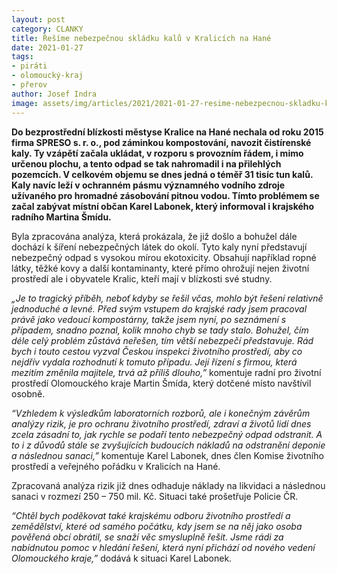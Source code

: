 ```yaml
---
layout: post
category: CLANKY
title: Řešíme nebezpečnou skládku kalů v Kralicích na Hané
date: 2021-01-27
tags: 
- piráti
- olomoucký-kraj
- přerov
author: Josef Indra
image: assets/img/articles/2021/2021-01-27-resime-nebezpecnou-skladku-kalu-v-kralicich-na-hane.jpg  #751x422 pixelu
---
```

**Do bezprostřední blízkosti městyse Kralice na Hané nechala od roku 2015 firma SPRESO s. r. o., pod záminkou kompostování, navozit čistírenské kaly. Ty vzápětí začala ukládat, v rozporu s provozním řádem,  i mimo určenou plochu, a tento odpad se tak nahromadil i na přilehlých pozemcích. V celkovém objemu se dnes jedná o téměř 31 tisíc tun kalů. Kaly navíc leží v ochranném pásmu významného vodního zdroje užívaného pro hromadné zásobování pitnou vodou. Tímto problémem se začal zabývat místní občan Karel Labonek, který informoval i krajského radního Martina Šmídu.**

Byla zpracována analýza, která prokázala, že již došlo a bohužel dále dochází k šíření nebezpečných látek do okolí. Tyto kaly nyní představují nebezpečný odpad s vysokou mírou ekotoxicity. Obsahují například ropné látky, těžké kovy a další kontaminanty, které přímo ohrožují nejen životní prostředí ale i obyvatele Kralic, kteří mají v blízkosti své studny.

*„Je to tragický příběh, neboť kdyby se řešil včas, mohlo být řešení relativně jednoduché a levné. Před svým vstupem do krajské rady jsem pracoval právě jako vedoucí kompostárny, takže jsem nyní, po seznámení s případem, snadno poznal, kolik mnoho chyb se tady stalo. Bohužel, čím déle celý problém zůstává neřešen, tím větší nebezpečí představuje.  Rád bych i touto cestou vyzval Českou inspekci životního prostředí, aby co nejdřív vydala rozhodnutí k tomuto případu. Její řízení s firmou, která mezitím změnila majitele, trvá až příliš dlouho,”*  komentuje radní pro životní prostředí Olomouckého kraje Martin Šmída, který dotčené místo navštívil osobně.

*“Vzhledem k výsledkům laboratorních rozborů, ale i konečným závěrům analýzy rizik, je pro ochranu životního prostředí, zdraví a životů lidí dnes zcela zásadní to, jak rychle se podaří tento nebezpečný odpad odstranit. A to i z důvodů stále se zvyšujících budoucích nákladů na odstranění deponie a následnou sanaci,”* komentuje Karel Labonek, dnes člen Komise životního prostředí a veřejného pořádku v Kralicích na Hané. 

Zpracovaná analýza rizik již dnes odhaduje náklady na likvidaci a následnou sanaci v rozmezí 250 – 750 mil. Kč. Situaci také prošetřuje Policie ČR. 

*“Chtěl bych poděkovat také krajskému odboru životního prostředí a zemědělství, které od samého počátku, kdy jsem se na něj jako osoba pověřená obcí obrátil, se snaží věc smysluplně řešit. Jsme rádi za nabídnutou pomoc v hledání řešení, která nyní přichází od nového vedení Olomouckého kraje,”* dodává k situaci Karel Labonek.

